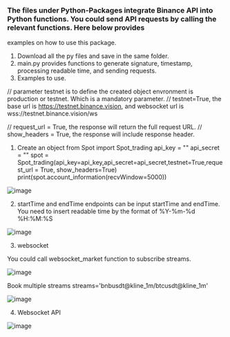 ### The files under Python-Packages integrate Binance API into Python functions. You could send API requests by calling the relevant functions. Here below provides 
examples on how to use this package. 

1. Download all the py files and save in the same folder.
2. main.py provides functions to generate signature, timestamp, processing readable time, and sending requests.
3. Examples to use.

// parameter testnet is to define the created object envronment is production or testnet. Which is a mandatory parameter. 
// testnet=True, the base url is https://testnet.binance.vision, and websocket url is wss://testnet.binance.vision/ws

// request_url = True, the response will return the full request URL. 
// show_headers = True, the response will include response header. 

1) Create an object 
from Spot import Spot_trading
api_key = ""
api_secret = ""
spot = Spot_trading(api_key=api_key,api_secret=api_secret,testnet=True,request_url = True, show_headers=True)
print(spot.account_information(recvWindow=5000))

![image](https://github.com/bnbTotheMoon2000/Binance-API/assets/121224650/99442d3d-e3b8-4774-938b-99a5dd276309)

2) startTime and endTime 
endpoints can be input startTime and endTime. You need to insert readable time by the format of %Y-%m-%d %H:%M:%S 

![image](https://github.com/bnbTotheMoon2000/Binance-API/assets/121224650/97c5a9fa-61ae-493d-8c5e-c763bee097ae)

3) websocket

You could call websocket_market function to subscribe streams. 

![image](https://github.com/bnbTotheMoon2000/Binance-API/assets/121224650/105909a1-87b6-4ce2-9a77-62070fe962da)

Book multiple streams 
streams='bnbusdt@kline_1m/btcusdt@kline_1m'

![image](https://github.com/bnbTotheMoon2000/Binance-API/assets/121224650/04fa7ebc-19fc-48ba-8f9e-c0be061d5c6b)

4) Websocket API

![image](https://github.com/bnbTotheMoon2000/Binance-API/assets/121224650/5b727dc9-87ab-4493-a0d9-5e1a64d814ae)






